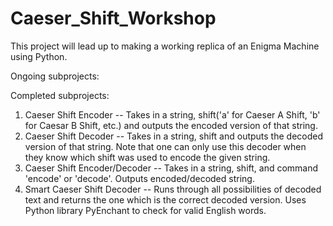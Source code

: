 # Caeser_Shift_Workshop

This project will lead up to making a working replica of an Enigma Machine using Python.

Ongoing subprojects:


Completed subprojects:
1. Caeser Shift Encoder -- Takes in a string, shift('a' for Caeser A Shift, 'b' for Caesar B Shift, etc.) and outputs the encoded version of that string.
2. Caeser Shift Decoder -- Takes in a string, shift and outputs the decoded version of that string. Note that one can only use this decoder when they know which shift was used to encode the given string.
3. Caeser Shift Encoder/Decoder -- Takes in a string, shift, and command 'encode' or 'decode'. Outputs encoded/decoded string.
4. Smart Caeser Shift Decoder -- Runs through all possibilities of decoded text and returns the one which is the correct decoded version. Uses Python library PyEnchant to check for valid English words.
